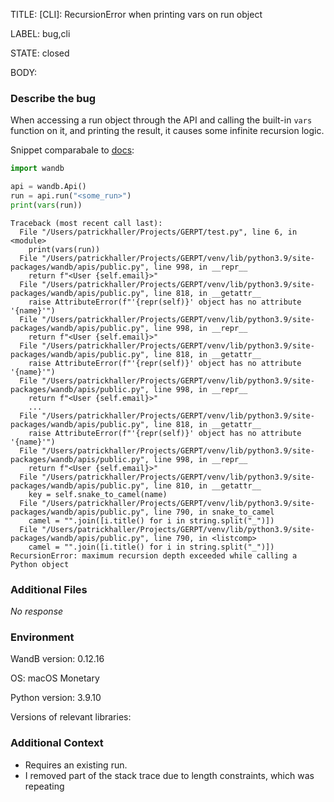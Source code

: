 TITLE:
[CLI]: RecursionError when printing vars on run object

LABEL:
bug,cli

STATE:
closed

BODY:
### Describe the bug

When accessing a run object through the API and calling the built-in `vars` function on it, and printing the result, it causes some infinite recursion logic.

Snippet comparabale to [docs](https://docs.wandb.ai/guides/track/log/logging-faqs#how-can-i-access-the-data-logged-to-my-runs-directly-and-programmatically):
```python 
import wandb

api = wandb.Api()
run = api.run("<some_run>")
print(vars(run))
```

<!--- A full traceback of the exception in the quotes below -->
```shell
Traceback (most recent call last):
  File "/Users/patrickhaller/Projects/GERPT/test.py", line 6, in <module>
    print(vars(run))
  File "/Users/patrickhaller/Projects/GERPT/venv/lib/python3.9/site-packages/wandb/apis/public.py", line 998, in __repr__
    return f"<User {self.email}>"
  File "/Users/patrickhaller/Projects/GERPT/venv/lib/python3.9/site-packages/wandb/apis/public.py", line 818, in __getattr__
    raise AttributeError(f"'{repr(self)}' object has no attribute '{name}'")
  File "/Users/patrickhaller/Projects/GERPT/venv/lib/python3.9/site-packages/wandb/apis/public.py", line 998, in __repr__
    return f"<User {self.email}>"
  File "/Users/patrickhaller/Projects/GERPT/venv/lib/python3.9/site-packages/wandb/apis/public.py", line 818, in __getattr__
    raise AttributeError(f"'{repr(self)}' object has no attribute '{name}'")
  File "/Users/patrickhaller/Projects/GERPT/venv/lib/python3.9/site-packages/wandb/apis/public.py", line 998, in __repr__
    return f"<User {self.email}>"
    ...
  File "/Users/patrickhaller/Projects/GERPT/venv/lib/python3.9/site-packages/wandb/apis/public.py", line 818, in __getattr__
    raise AttributeError(f"'{repr(self)}' object has no attribute '{name}'")
  File "/Users/patrickhaller/Projects/GERPT/venv/lib/python3.9/site-packages/wandb/apis/public.py", line 998, in __repr__
    return f"<User {self.email}>"
  File "/Users/patrickhaller/Projects/GERPT/venv/lib/python3.9/site-packages/wandb/apis/public.py", line 810, in __getattr__
    key = self.snake_to_camel(name)
  File "/Users/patrickhaller/Projects/GERPT/venv/lib/python3.9/site-packages/wandb/apis/public.py", line 790, in snake_to_camel
    camel = "".join([i.title() for i in string.split("_")])
  File "/Users/patrickhaller/Projects/GERPT/venv/lib/python3.9/site-packages/wandb/apis/public.py", line 790, in <listcomp>
    camel = "".join([i.title() for i in string.split("_")])
RecursionError: maximum recursion depth exceeded while calling a Python object
```


### Additional Files

_No response_

### Environment

WandB version: 0.12.16

OS: macOS Monetary

Python version: 3.9.10

Versions of relevant libraries:


### Additional Context

* Requires an existing run. 
* I removed part of the stack trace due to length constraints, which was repeating

